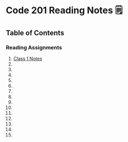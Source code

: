 # **Code 201 Reading Notes** :spiral_notepad:

## Table of Contents
### Reading Assignments

1. [Class 1 Notes](class-01.md)
2. 
3. 
4. 
5. 
6. 
7. 
8. 
9. 
10. 
11. 
12.
13.
14.
15.


